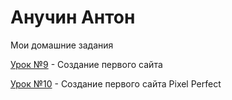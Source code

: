 # Анучин Антон
Мои домашние задания


[Урок №9](AnuchinAO.github.io/lesson_9/index.html "Создание первого сайта с использованием Bootstrap") - Создание первого сайта


[Урок №10](https://anuchinao.github.io/Lesson_13/ "Создание страницы по принцыпу PixelPerfect") - Создание первого сайта Pixel Perfect
